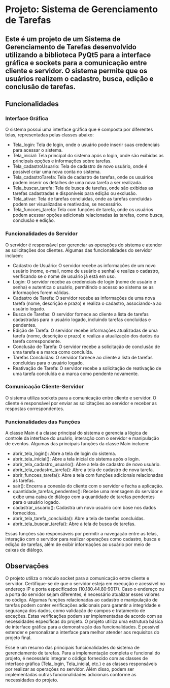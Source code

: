 # Projeto: Sistema de Gerenciamento de Tarefas
## Este é um projeto de um Sistema de Gerenciamento de Tarefas desenvolvido utilizando a biblioteca PyQt5 para a interface gráfica e sockets para a comunicação entre cliente e servidor. O sistema permite que os usuários realizem o cadastro, busca, edição e conclusão de tarefas.

## Funcionalidades
### Interface Gráfica
O sistema possui uma interface gráfica que é composta por diferentes telas, representadas pelas classes abaixo:

- Tela_login: Tela de login, onde o usuário pode inserir suas credenciais para acessar o sistema.
- Tela_inicial: Tela principal do sistema após o login, onde são exibidas as principais opções e informações sobre tarefas.
- Tela_cadastroUsuario: Tela de cadastro de novo usuário, onde é possível criar uma nova conta no sistema.
- Tela_cadastroTarefa: Tela de cadastro de tarefas, onde os usuários podem inserir os detalhes de uma nova tarefa a ser realizada.
- Tela_buscar_tarefa: Tela de busca de tarefas, onde são exibidas as tarefas cadastradas e disponíveis para edição ou exclusão.
- Tela_ativar: Tela de tarefas concluídas, onde as tarefas concluídas podem ser visualizadas e reativadas, se necessário.
- Tela_funcoes_tarefa: Tela com funções de tarefa, onde os usuários podem acessar opções adicionais relacionadas às tarefas, como busca, conclusão e edição.

### Funcionalidades do Servidor
O servidor é responsável por gerenciar as operações do sistema e atender as solicitações dos clientes. Algumas das funcionalidades do servidor incluem:

- Cadastro de Usuário: O servidor recebe as informações de um novo usuário (nome, e-mail, nome de usuário e senha) e realiza o cadastro, verificando se o nome de usuário já está em uso.
- Login: O servidor recebe as credenciais de login (nome de usuário e senha) e autentica o usuário, permitindo o acesso ao sistema se as informações forem válidas.
- Cadastro de Tarefa: O servidor recebe as informações de uma nova tarefa (nome, descrição e prazo) e realiza o cadastro, associando-a ao usuário logado.
- Busca de Tarefas: O servidor fornece ao cliente a lista de tarefas cadastradas para o usuário logado, incluindo tarefas concluídas e pendentes.
- Edição de Tarefa: O servidor recebe informações atualizadas de uma tarefa (nome, descrição e prazo) e realiza a atualização dos dados da tarefa correspondente.
- Conclusão de Tarefa: O servidor recebe a solicitação de conclusão de uma tarefa e a marca como concluída.
- Tarefas Concluídas: O servidor fornece ao cliente a lista de tarefas concluídas para o usuário logado.
- Reativação de Tarefa: O servidor recebe a solicitação de reativação de uma tarefa concluída e a marca como pendente novamente.

### Comunicação Cliente-Servidor
O sistema utiliza sockets para a comunicação entre cliente e servidor. O cliente é responsável por enviar as solicitações ao servidor e receber as respostas correspondentes.

### Funcionalidades das Funções
A classe Main é a classe principal do sistema e gerencia a lógica de controle da interface do usuário, interação com o servidor e manipulação de eventos. Algumas das principais funções da classe Main incluem:

- abrir_tela_login(): Abre a tela de login do sistema.
- abrir_tela_inicial(): Abre a tela inicial do sistema após o login.
- abrir_tela_cadastro_usuario(): Abre a tela de cadastro de novo usuário.
- abrir_tela_cadastro_tarefa(): Abre a tela de cadastro de nova tarefa.
- abrir_funcoes_tarefa(): Abre a tela com funções adicionais relacionadas às tarefas.
- sair(): Encerra a conexão do cliente com o servidor e fecha a aplicação.
- quantidade_tarefas_pendentes(): Recebe uma mensagem do servidor e exibe uma caixa de diálogo com a quantidade de tarefas pendentes para o usuário logado.
- cadastrar_usuario(): Cadastra um novo usuário com base nos dados fornecidos.
- abrir_tela_tarefa_concluida(): Abre a tela de tarefas concluídas.
- abrir_tela_buscar_tarefa(): Abre a tela de busca de tarefas.

Essas funções são responsáveis por permitir a navegação entre as telas, interação com o servidor para realizar operações como cadastro, busca e edição de tarefas, além de exibir informações ao usuário por meio de caixas de diálogo.

## Observações
O projeto utiliza o módulo socket para a comunicação entre cliente e servidor. Certifique-se de que o servidor esteja em execução e acessível no endereço IP e porta especificados (10.180.44.80:9017). Caso o endereço ou a porta do servidor sejam diferentes, é necessário atualizar esses valores no código.
Algumas funções relacionadas ao cadastro e manipulação de tarefas podem conter verificações adicionais para garantir a integridade e segurança dos dados, como validação de campos e tratamento de exceções. Estas verificações podem ser implementadas de acordo com as necessidades específicas do projeto.
O projeto utiliza uma estrutura básica de interface gráfica para a demonstração das funcionalidades. É possível estender e personalizar a interface para melhor atender aos requisitos do projeto final.

Esse é um resumo das principais funcionalidades do sistema de gerenciamento de tarefas. Para a implementação completa e funcional do projeto, é necessário integrar o código fornecido com as classes de interface gráfica (Tela_login, Tela_inicial, etc.) e as classes responsáveis por realizar as operações no servidor. Além disso, podem ser implementadas outras funcionalidades adicionais conforme as necessidades do projeto.
